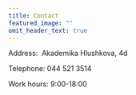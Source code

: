 ```yaml
---
title: Contact
featured_image: ""
omit_header_text: true
---
```

Address:  Akademika Hlushkova, 4d

Telephone: 044 521 3514

Work hours: 9:00-18:00
